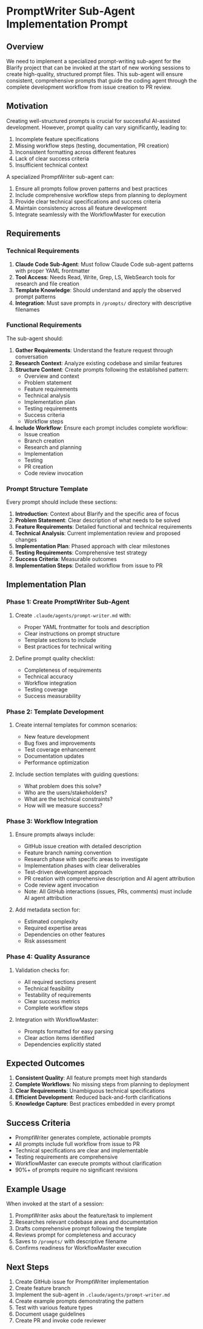 # PromptWriter Sub-Agent Implementation Prompt

## Overview

We need to implement a specialized prompt-writing sub-agent for the Blarify project that can be invoked at the start of new working sessions to create high-quality, structured prompt files. This sub-agent will ensure consistent, comprehensive prompts that guide the coding agent through the complete development workflow from issue creation to PR review.

## Motivation

Creating well-structured prompts is crucial for successful AI-assisted development. However, prompt quality can vary significantly, leading to:
1. Incomplete feature specifications
2. Missing workflow steps (testing, documentation, PR creation)
3. Inconsistent formatting across different features
4. Lack of clear success criteria
5. Insufficient technical context

A specialized PromptWriter sub-agent can:
1. Ensure all prompts follow proven patterns and best practices
2. Include comprehensive workflow steps from planning to deployment
3. Provide clear technical specifications and success criteria
4. Maintain consistency across all feature development
5. Integrate seamlessly with the WorkflowMaster for execution

## Requirements

### Technical Requirements

1. **Claude Code Sub-Agent**: Must follow Claude Code sub-agent patterns with proper YAML frontmatter
2. **Tool Access**: Needs Read, Write, Grep, LS, WebSearch tools for research and file creation
3. **Template Knowledge**: Should understand and apply the observed prompt patterns
4. **Integration**: Must save prompts in `/prompts/` directory with descriptive filenames

### Functional Requirements

The sub-agent should:

1. **Gather Requirements**: Understand the feature request through conversation
2. **Research Context**: Analyze existing codebase and similar features
3. **Structure Content**: Create prompts following the established pattern:
   - Overview and context
   - Problem statement
   - Feature requirements
   - Technical analysis
   - Implementation plan
   - Testing requirements
   - Success criteria
   - Workflow steps
4. **Include Workflow**: Ensure each prompt includes complete workflow:
   - Issue creation
   - Branch creation
   - Research and planning
   - Implementation
   - Testing
   - PR creation
   - Code review invocation

### Prompt Structure Template

Every prompt should include these sections:

1. **Introduction**: Context about Blarify and the specific area of focus
2. **Problem Statement**: Clear description of what needs to be solved
3. **Feature Requirements**: Detailed functional and technical requirements
4. **Technical Analysis**: Current implementation review and proposed changes
5. **Implementation Plan**: Phased approach with clear milestones
6. **Testing Requirements**: Comprehensive test strategy
7. **Success Criteria**: Measurable outcomes
8. **Implementation Steps**: Detailed workflow from issue to PR

## Implementation Plan

### Phase 1: Create PromptWriter Sub-Agent

1. Create `.claude/agents/prompt-writer.md` with:
   - Proper YAML frontmatter for tools and description
   - Clear instructions on prompt structure
   - Template sections to include
   - Best practices for technical writing

2. Define prompt quality checklist:
   - Completeness of requirements
   - Technical accuracy
   - Workflow integration
   - Testing coverage
   - Success measurability

### Phase 2: Template Development

1. Create internal templates for common scenarios:
   - New feature development
   - Bug fixes and improvements
   - Test coverage enhancement
   - Documentation updates
   - Performance optimization

2. Include section templates with guiding questions:
   - What problem does this solve?
   - Who are the users/stakeholders?
   - What are the technical constraints?
   - How will we measure success?

### Phase 3: Workflow Integration

1. Ensure prompts always include:
   - GitHub issue creation with detailed description
   - Feature branch naming convention
   - Research phase with specific areas to investigate
   - Implementation phases with clear deliverables
   - Test-driven development approach
   - PR creation with comprehensive description and AI agent attribution
   - Code review agent invocation
   - Note: All GitHub interactions (issues, PRs, comments) must include AI agent attribution

2. Add metadata section for:
   - Estimated complexity
   - Required expertise areas
   - Dependencies on other features
   - Risk assessment

### Phase 4: Quality Assurance

1. Validation checks for:
   - All required sections present
   - Technical feasibility
   - Testability of requirements
   - Clear success metrics
   - Complete workflow steps

2. Integration with WorkflowMaster:
   - Prompts formatted for easy parsing
   - Clear action items identified
   - Dependencies explicitly stated

## Expected Outcomes

1. **Consistent Quality**: All feature prompts meet high standards
2. **Complete Workflows**: No missing steps from planning to deployment
3. **Clear Requirements**: Unambiguous technical specifications
4. **Efficient Development**: Reduced back-and-forth clarifications
5. **Knowledge Capture**: Best practices embedded in every prompt

## Success Criteria

- PromptWriter generates complete, actionable prompts
- All prompts include full workflow from issue to PR
- Technical specifications are clear and implementable
- Testing requirements are comprehensive
- WorkflowMaster can execute prompts without clarification
- 90%+ of prompts require no significant revisions

## Example Usage

When invoked at the start of a session:

1. PromptWriter asks about the feature/task to implement
2. Researches relevant codebase areas and documentation
3. Drafts comprehensive prompt following the template
4. Reviews prompt for completeness and accuracy
5. Saves to `/prompts/` with descriptive filename
6. Confirms readiness for WorkflowMaster execution

## Next Steps

1. Create GitHub issue for PromptWriter implementation
2. Create feature branch
3. Implement the sub-agent in `.claude/agents/prompt-writer.md`
4. Create example prompts demonstrating the pattern
5. Test with various feature types
6. Document usage guidelines
7. Create PR and invoke code reviewer
